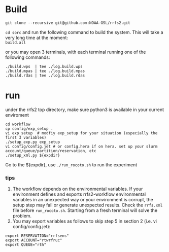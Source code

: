 # Build
`git clone --recursive git@github.com:NOAA-GSL/rrfs2.git`

`cd sorc` and run the following command to build the system. This will take a very long time at the moment:    
`build.all`

or you may open 3 terminals, with each terminal running one of the following commands:  

```
./build.wps  | tee ./log.build.wps
./build.mpas | tee ./log.build.mpas
./build.rdas | tee ./log.build.rdas

```

# run
under the rrfs2 top directory, make sure python3 is available in your current enviroment

```
cd workflow
cp config/exp_setup .
vi exp_setup  # modfiy exp_setup for your situation (especially the first 3 variables)
./setup_exp.py exp_setup
vi config/config.jet # or config.hera if on hera. set up your slurm account/queue/partition/reservation, etc
./setup_xml.py ${expdir}
```
Go to the ${expdir}, use `./run_rocoto.sh` to run the experiment

### tips
1. The workflow depends on the environmental variables. If your environment defines and exports rrfs2-workflow environmental variables in an unexpected way or your environment is corrupt, the setup step may fail or generate unexpected results. Check the `rrfs.xml` file before `run_rocoto.sh`. Starting from a fresh terminal will solve the problem.
2. You may export variables as follows to skip step 5 in section 2 (i.e. vi config/config.jet):
```
export RESERVATION="rrfsens"
export ACCOUNT="rtwrfruc"
export QUEUE="rth"
```

